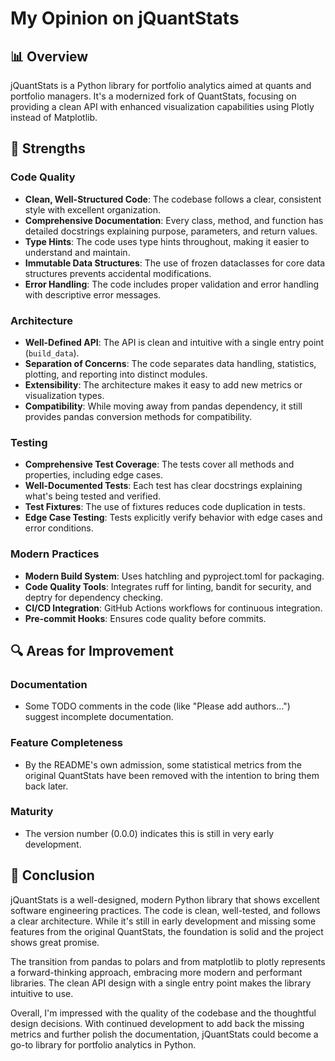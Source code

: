 # My Opinion on jQuantStats

## 📊 Overview

jQuantStats is a Python library for portfolio analytics aimed at quants and portfolio managers. It's a modernized fork
of QuantStats, focusing on providing a clean API with enhanced visualization capabilities using Plotly instead of
Matplotlib.

## 💪 Strengths

### Code Quality

- **Clean, Well-Structured Code**: The codebase follows a clear, consistent style with excellent organization.
- **Comprehensive Documentation**: Every class, method, and function has detailed docstrings explaining purpose,
  parameters, and return values.
- **Type Hints**: The code uses type hints throughout, making it easier to understand and maintain.
- **Immutable Data Structures**: The use of frozen dataclasses for core data structures prevents accidental modifications.
- **Error Handling**: The code includes proper validation and error handling with descriptive error messages.

### Architecture

- **Well-Defined API**: The API is clean and intuitive with a single entry point (`build_data`).
- **Separation of Concerns**: The code separates data handling, statistics, plotting, and reporting into distinct modules.
- **Extensibility**: The architecture makes it easy to add new metrics or visualization types.
- **Compatibility**: While moving away from pandas dependency, it still provides pandas conversion methods for compatibility.

### Testing

- **Comprehensive Test Coverage**: The tests cover all methods and properties, including edge cases.
- **Well-Documented Tests**: Each test has clear docstrings explaining what's being tested and verified.
- **Test Fixtures**: The use of fixtures reduces code duplication in tests.
- **Edge Case Testing**: Tests explicitly verify behavior with edge cases and error conditions.

### Modern Practices

- **Modern Build System**: Uses hatchling and pyproject.toml for packaging.
- **Code Quality Tools**: Integrates ruff for linting, bandit for security, and deptry for dependency checking.
- **CI/CD Integration**: GitHub Actions workflows for continuous integration.
- **Pre-commit Hooks**: Ensures code quality before commits.

## 🔍 Areas for Improvement

### Documentation

- Some TODO comments in the code (like "Please add authors...") suggest incomplete documentation.

### Feature Completeness

- By the README's own admission, some statistical metrics from the original QuantStats have been
removed with the intention to bring them back later.

### Maturity

- The version number (0.0.0) indicates this is still in very early development.

## 🏁 Conclusion

jQuantStats is a well-designed, modern Python library that shows excellent
software engineering practices. The code is clean, well-tested, and follows
a clear architecture. While it's still in early development and missing some
features from the original QuantStats, the foundation is solid and the
project shows great promise.

The transition from pandas to polars and from matplotlib to plotly represents
a forward-thinking approach, embracing more modern and performant libraries.
The clean API design with a single entry point makes the library intuitive to use.

Overall, I'm impressed with the quality of the codebase and the thoughtful
design decisions. With continued development to add back the missing
metrics and further polish the documentation, jQuantStats could become
a go-to library for portfolio analytics in Python.
